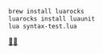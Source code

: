 ```sh
brew install luarocks
luarocks install luaunit
lua syntax-test.lua
```

 [🔨🥄](https://github.com/Sangdol/hammerspoon-config)
